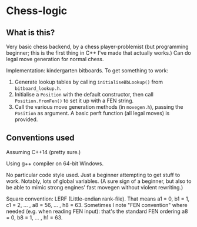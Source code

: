 # Chess-logic #

## What is this? ##

Very basic chess backend, by a chess player-problemist (but programming beginner; this is the first thing in C++ I've made that actually works.) Can do legal move generation for normal chess.

Implementation: kindergarten bitboards. To get something to work:

1. Generate lookup tables by calling `initialiseBbLookup()` from `bitboard_lookup.h`.
2. Initialise a `Position` with the default constructor, then call `Position.fromFen()` to set it up with a FEN string.
3. Call the various move generation methods (in `movegen.h`), passing the `Position` as argument. A basic perft function (all legal moves) is provided.

## Conventions used ##

Assuming C++14 (pretty sure.)

Using g++ compiler on 64-bit Windows.

No particular code style used. Just a beginner attempting to get stuff to work. Notably, lots of global variables. (A sure sign of a beginner, but also to be able to mimic strong engines' fast movegen without violent rewriting.)

Square convention: LERF (Little-endian rank-file). That means a1 = 0, b1 = 1, c1 = 2, ... , a8 = 56, ... , h8 = 63.
Sometimes I note "FEN convention" where needed (e.g. when reading FEN input): that's the standard FEN ordering a8 = 0, b8 = 1, ... , h1 = 63.
